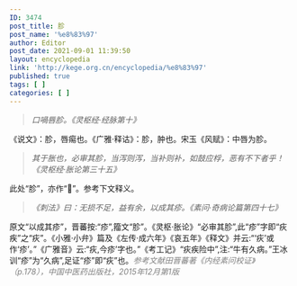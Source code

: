 ```yaml
---
ID: 3474
post_title: 胗
post_name: '%e8%83%97'
author: Editor
post_date: 2021-09-01 11:39:50
layout: encyclopedia
link: 'http://kege.org.cn/encyclopedia/%e8%83%97'
published: true
tags: [ ]
categories: [ ]
---
```

<blockquote><em>口喎唇胗。《灵枢经·经脉第十》</em></blockquote>
《说文》：胗，唇痬也。《广雅·释诂》：胗，肿也。宋玉《风赋》：中唇为胗。
<blockquote><em>其于胀也，必审其胗，当泻则泻，当补则补，如鼓应桴，恶有不下者乎！《灵枢经·胀论第三十五》</em></blockquote>
此处“胗”，亦作“𣍨”。参考下文释义。
<blockquote><em>《刺法》曰：无损不足，益有余，以成其疹。《素问·奇病论篇第四十七》</em></blockquote>
原文“以成其疹”，晋蕃按:“疹”,籀文“胗”。《灵枢·胀论》“必审其胗”,此“疹”字即“疢疾”之“疢”。《小雅·小弁》篇及《左传·成六年》《哀五年》《释文》并云:“‘疢’或作‘疹’。”《广雅音》云:“疢,今疹’字也。”《考工记》“疢疾险中”,注:“牛有久病。”王冰训“疹”为“久病”,足证“疹”即“疢”也。<span style="color: #808080;"><em>参考文献田晋蕃著《内经素问校证》（p.178），中国中医药出版社，2015年12月第1版</em></span>
